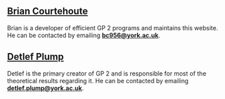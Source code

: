 ## [Brian Courtehoute](https://www.cs.york.ac.uk/people/?group=Research%20Students&username=brianc)
Brian is a developer of efficient GP 2 programs and maintains this website. He can be contacted by emailing **bc956@york.ac.uk**.
## [Detlef Plump](http://www-users.cs.york.ac.uk/~det/)
Detlef is the primary creator of GP 2 and is responsible for most of the theoretical results regarding it. He can be contacted by emailing **detlef.plump@york.ac.uk**. 
